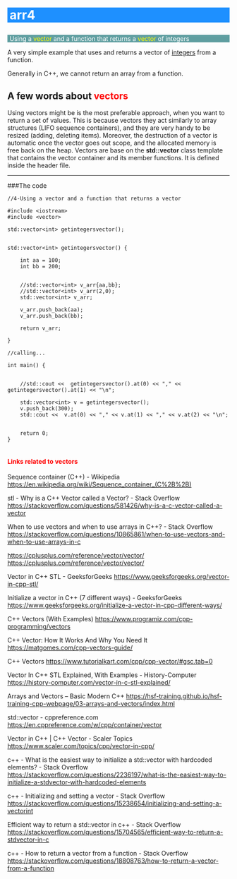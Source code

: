 # <p style="background-color:DodgerBlue; color:white; padding-left:5px"> arr4</p>

<p style="background-color:cadetblue; color:white; padding-left:5px"> Using a  <span style="color:yellow"> vector </span> and a function that returns a <span style="color:yellow"> vector </span> of integers</p>

A very simple example that uses and returns a vector of <u>integers</u> from a function.

Generally in C++, we cannot return an array from a function. 


## A few words about  <span style="color:red">vectors</span>

Using vectors might be is the most preferable approach, when you want to return a set of values. This is because vectors they act similarly to array structures (LIFO sequence containers), and they are very handy to be resized (adding, deleting items). Moreover, the destruction of a vector is automatic once the vector goes out scope, and the allocated memory is free back on the heap. Vectors are base on the **std::vector** class template that contains the vector container and its member functions. It is defined inside the <vector> header file.



___

###The code

```
//4-Using a vector and a function that returns a vector

#include <iostream>
#include <vector>

std::vector<int> getintegersvector();


std::vector<int> getintegersvector() { 

    int aa = 100;
    int bb = 200;


    //std::vector<int> v_arr{aa,bb};
    //std::vector<int> v_arr(2,0);
    std::vector<int> v_arr;

    v_arr.push_back(aa);
    v_arr.push_back(bb);

    return v_arr;

}

//calling...

int main() { 

       
    //std::cout <<  getintegersvector().at(0) << "," << getintegersvector().at(1) << "\n";

    std::vector<int> v = getintegersvector();
    v.push_back(300);
    std::cout <<  v.at(0) << "," << v.at(1) << "," << v.at(2) << "\n";


    return 0; 
}


```


#### <span style="color:red">Links related to vectors</span>

Sequence container (C++) - Wikipedia
https://en.wikipedia.org/wiki/Sequence_container_(C%2B%2B)

stl - Why is a C++ Vector called a Vector? - Stack Overflow
https://stackoverflow.com/questions/581426/why-is-a-c-vector-called-a-vector

When to use vectors and when to use arrays in C++? - Stack Overflow
https://stackoverflow.com/questions/10865861/when-to-use-vectors-and-when-to-use-arrays-in-c

https://cplusplus.com/reference/vector/vector/
https://cplusplus.com/reference/vector/vector/

Vector in C++ STL - GeeksforGeeks
https://www.geeksforgeeks.org/vector-in-cpp-stl/

Initialize a vector in C++ (7 different ways) - GeeksforGeeks
https://www.geeksforgeeks.org/initialize-a-vector-in-cpp-different-ways/

C++ Vectors (With Examples)
https://www.programiz.com/cpp-programming/vectors

C++ Vector: How It Works And Why You Need It
https://matgomes.com/cpp-vectors-guide/

C++ Vectors
https://www.tutorialkart.com/cpp/cpp-vector/#gsc.tab=0

Vector In C++ STL Explained, With Examples - History-Computer
https://history-computer.com/vector-in-c-stl-explained/

Arrays and Vectors – Basic Modern C++
https://hsf-training.github.io/hsf-training-cpp-webpage/03-arrays-and-vectors/index.html

std::vector - cppreference.com
https://en.cppreference.com/w/cpp/container/vector

Vector in C++ | C++ Vector - Scaler Topics
https://www.scaler.com/topics/cpp/vector-in-cpp/

c++ - What is the easiest way to initialize a std::vector with hardcoded elements? - Stack Overflow
https://stackoverflow.com/questions/2236197/what-is-the-easiest-way-to-initialize-a-stdvector-with-hardcoded-elements

c++ - Initializing and setting a vector<int> - Stack Overflow
https://stackoverflow.com/questions/15238654/initializing-and-setting-a-vectorint

Efficient way to return a std::vector in c++ - Stack Overflow
https://stackoverflow.com/questions/15704565/efficient-way-to-return-a-stdvector-in-c

c++ - How to return a vector from a function - Stack Overflow
https://stackoverflow.com/questions/18808763/how-to-return-a-vector-from-a-function


